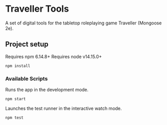 # Traveller Tools
A set of digital tools for the tabletop roleplaying game Traveller (Mongoose 2e).

## Project setup

Requires npm 6.14.8+
Requires node v14.15.0+

```
npm install
```

### Available Scripts
Runs the app in the development mode.
```
npm start
```
Launches the test runner in the interactive watch mode.
```
npm test
```